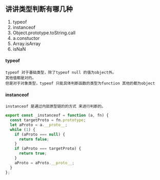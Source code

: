 ## 讲讲类型判断有哪几种

1. typeof
2. instanceof
3. Object.prototype.toString.call
4. a.constuctor
5. Array.isArray
6. isNaN

#### typeof

    typeof 对于基础类型，除了typeof null 的值为object外。
    其他值都是对的。
    但是对于对象类型，typeof 只能具体判断函数的类型为function 其他的都为object

#### instanceof

    instanceof 是通过内部原型链的的方式 来进行判断的。

```javascript
export const _instanceof = function (a, fn) {
  const targetProto = fn.prototype;
  let aProto = a.__proto__;
  while (1) {
    if (aProto === null) {
      return false;
    }
    if (aProto === targetProto) {
      return true;
    }
    aProto = aProto.__proto__;
  }
};
```
